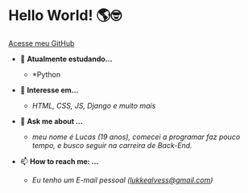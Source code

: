 # Hello World! 🌎🤓

[Acesse meu GitHub](https://github.com/LucasAsil)

* 🌱 **Atualmente estudando...**  
   - *Python

* 🤔 **Interesse em...**
   - *HTML, CSS, JS, Django e muito mais*

* 💬 **Ask me about ...**
   - *meu nome é Lucas (19 anos), comecei a programar faz pouco tempo, e busco seguir na carreira de Back-End.*
  
* 📫 **How to reach me: ...**
   - *Eu tenho um E-mail pessoal (lukkealvess@gmail.com)*
